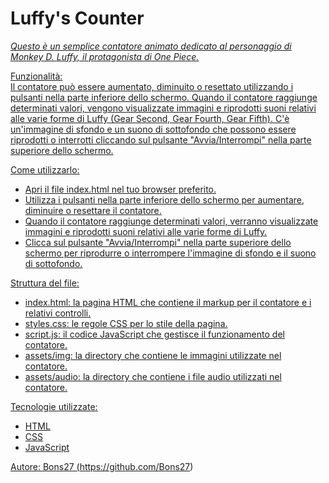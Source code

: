 <h1>Luffy's Counter</h1>

 <a href = "https://bons27.github.io/LuffyCounter/assets/img/luffy.jpg">

<i>Questo è un semplice contatore animato dedicato al personaggio di Monkey D. Luffy, il protagonista di One Piece.</i>

Funzionalità:<br>
Il contatore può essere aumentato, diminuito o resettato utilizzando i pulsanti nella parte inferiore dello schermo.
Quando il contatore raggiunge determinati valori, vengono visualizzate immagini e riprodotti suoni relativi alle varie forme di Luffy (Gear Second, Gear Fourth, Gear Fifth).
C'è un'immagine di sfondo e un suono di sottofondo che possono essere riprodotti o interrotti cliccando sul pulsante "Avvia/Interrompi" nella parte superiore dello schermo.

Come utilizzarlo:<br>
- Apri il file index.html nel tuo browser preferito.
- Utilizza i pulsanti nella parte inferiore dello schermo per aumentare, diminuire o resettare il contatore.
- Quando il contatore raggiunge determinati valori, verranno visualizzate immagini e riprodotti suoni relativi alle varie forme di Luffy.
- Clicca sul pulsante "Avvia/Interrompi" nella parte superiore dello schermo per riprodurre o interrompere l'immagine di sfondo e il suono di sottofondo.

Struttura del file:<br>
- index.html: la pagina HTML che contiene il markup per il contatore e i relativi controlli.
- styles.css: le regole CSS per lo stile della pagina.
- script.js: il codice JavaScript che gestisce il funzionamento del contatore.
- assets/img: la directory che contiene le immagini utilizzate nel contatore.
- assets/audio: la directory che contiene i file audio utilizzati nel contatore.

Tecnologie utilizzate:<br>
- HTML
- CSS
- JavaScript


Autore:
Bons27 (https://github.com/Bons27)
